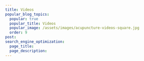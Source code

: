 ```yaml
---
title: Videos
popular_blog_topics:
  popular: true
  popular_title: Videos
  popular_image: /assets/images/acupuncture-videos-square.jpg
  order: 9
post:
search_engine_optimization:
  page_title:
  page_description:
---
```

